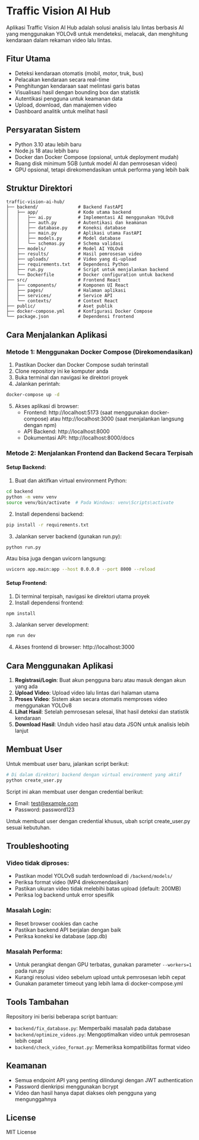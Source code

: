 # Traffic Vision AI Hub

Aplikasi Traffic Vision AI Hub adalah solusi analisis lalu lintas berbasis AI yang menggunakan YOLOv8 untuk mendeteksi, melacak, dan menghitung kendaraan dalam rekaman video lalu lintas.

## Fitur Utama

- Deteksi kendaraan otomatis (mobil, motor, truk, bus)
- Pelacakan kendaraan secara real-time
- Penghitungan kendaraan saat melintasi garis batas
- Visualisasi hasil dengan bounding box dan statistik
- Autentikasi pengguna untuk keamanan data
- Upload, download, dan manajemen video
- Dashboard analitik untuk melihat hasil

## Persyaratan Sistem

- Python 3.10 atau lebih baru
- Node.js 18 atau lebih baru
- Docker dan Docker Compose (opsional, untuk deployment mudah)
- Ruang disk minimum 5GB (untuk model AI dan pemrosesan video)
- GPU opsional, tetapi direkomendasikan untuk performa yang lebih baik

## Struktur Direktori

```
traffic-vision-ai-hub/
├── backend/               # Backend FastAPI
│   ├── app/               # Kode utama backend
│   │   ├── ai.py          # Implementasi AI menggunakan YOLOv8
│   │   ├── auth.py        # Autentikasi dan keamanan
│   │   ├── database.py    # Koneksi database
│   │   ├── main.py        # Aplikasi utama FastAPI
│   │   ├── models.py      # Model database
│   │   └── schemas.py     # Schema validasi
│   ├── models/            # Model AI YOLOv8
│   ├── results/           # Hasil pemrosesan video
│   ├── uploads/           # Video yang di-upload
│   ├── requirements.txt   # Dependensi Python
│   ├── run.py             # Script untuk menjalankan backend
│   └── Dockerfile         # Docker configuration untuk backend
├── src/                   # Frontend React
│   ├── components/        # Komponen UI React
│   ├── pages/             # Halaman aplikasi
│   ├── services/          # Service API
│   └── contexts/          # Context React
├── public/                # Aset publik
├── docker-compose.yml     # Konfigurasi Docker Compose
└── package.json           # Dependensi frontend
```

## Cara Menjalankan Aplikasi

### Metode 1: Menggunakan Docker Compose (Direkomendasikan)

1. Pastikan Docker dan Docker Compose sudah terinstall
2. Clone repository ini ke komputer anda
3. Buka terminal dan navigasi ke direktori proyek
4. Jalankan perintah:

```bash
docker-compose up -d
```

5. Akses aplikasi di browser:
   - Frontend: http://localhost:5173 (saat menggunakan docker-compose) atau http://localhost:3000 (saat menjalankan langsung dengan npm)
   - API Backend: http://localhost:8000
   - Dokumentasi API: http://localhost:8000/docs

### Metode 2: Menjalankan Frontend dan Backend Secara Terpisah

#### Setup Backend:

1. Buat dan aktifkan virtual environment Python:

```bash
cd backend
python -m venv venv
source venv/bin/activate  # Pada Windows: venv\Scripts\activate
```

2. Install dependensi backend:

```bash
pip install -r requirements.txt
```

3. Jalankan server backend (gunakan run.py):

```bash
python run.py
```

Atau bisa juga dengan uvicorn langsung:

```bash
uvicorn app.main:app --host 0.0.0.0 --port 8000 --reload
```

#### Setup Frontend:

1. Di terminal terpisah, navigasi ke direktori utama proyek
2. Install dependensi frontend:

```bash
npm install
```

3. Jalankan server development:

```bash
npm run dev
```

4. Akses frontend di browser: http://localhost:3000

## Cara Menggunakan Aplikasi

1. **Registrasi/Login**: Buat akun pengguna baru atau masuk dengan akun yang ada
2. **Upload Video**: Upload video lalu lintas dari halaman utama
3. **Proses Video**: Sistem akan secara otomatis memproses video menggunakan YOLOv8
4. **Lihat Hasil**: Setelah pemrosesan selesai, lihat hasil deteksi dan statistik kendaraan
5. **Download Hasil**: Unduh video hasil atau data JSON untuk analisis lebih lanjut

## Membuat User

Untuk membuat user baru, jalankan script berikut:

```bash
# Di dalam direktori backend dengan virtual environment yang aktif
python create_user.py
```

Script ini akan membuat user dengan credential berikut:

- Email: test@example.com
- Password: password123

Untuk membuat user dengan credential khusus, ubah script create_user.py sesuai kebutuhan.

## Troubleshooting

### Video tidak diproses:

- Pastikan model YOLOv8 sudah terdownload di `/backend/models/`
- Periksa format video (MP4 direkomendasikan)
- Pastikan ukuran video tidak melebihi batas upload (default: 200MB)
- Periksa log backend untuk error spesifik

### Masalah Login:

- Reset browser cookies dan cache
- Pastikan backend API berjalan dengan baik
- Periksa koneksi ke database (app.db)

### Masalah Performa:

- Untuk perangkat dengan GPU terbatas, gunakan parameter `--workers=1` pada run.py
- Kurangi resolusi video sebelum upload untuk pemrosesan lebih cepat
- Gunakan parameter timeout yang lebih lama di docker-compose.yml

## Tools Tambahan

Repository ini berisi beberapa script bantuan:

- `backend/fix_database.py`: Memperbaiki masalah pada database
- `backend/optimize_videos.py`: Mengoptimalkan video untuk pemrosesan lebih cepat
- `backend/check_video_format.py`: Memeriksa kompatibilitas format video

## Keamanan

- Semua endpoint API yang penting dilindungi dengan JWT authentication
- Password dienkripsi menggunakan bcrypt
- Video dan hasil hanya dapat diakses oleh pengguna yang mengunggahnya

## License

MIT License
